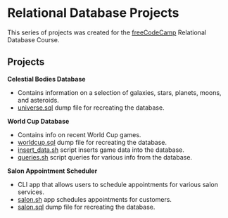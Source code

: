 # Relational Database Projects

This series of projects was created for the [freeCodeCamp](https://www.freecodecamp.org/) Relational Database Course.

## Projects
**Celestial Bodies Database**
- Contains information on a selection of galaxies, stars, planets, moons, and asteroids.
- [universe.sql](https://github.com/austin-weeks/fCC-Relational-Database-Projects/blob/main/Celestial%20Bodies%20Database/universe.sql) dump file for recreating the database.

**World Cup Database**
- Contains info on recent World Cup games.
- [worldcup.sql](https://github.com/austin-weeks/fCC-Relational-Database-Projects/blob/main/World%20Cup%20Database/worldcup.sql) dump file for recreating the database.
- [insert_data.sh](https://github.com/austin-weeks/fCC-Relational-Database-Projects/blob/main/World%20Cup%20Database/insert_data.sh) script inserts game data into the database.
- [queries.sh](https://github.com/austin-weeks/fCC-Relational-Database-Projects/blob/main/World%20Cup%20Database/queries.sh) script queries for various info from the database.

**Salon Appointment Scheduler**
- CLI app that allows users to schedule appointments for various salon services.
- [salon.sh](https://github.com/austin-weeks/fCC-Relational-Database-Projects/blob/main/Salon%20Appointment%20Scheduler/salon.sh) app schedules appointments for customers.
- [salon.sql](https://github.com/austin-weeks/fCC-Relational-Database-Projects/blob/main/Salon%20Appointment%20Scheduler/salon.sql) dump file for recreating the database.
